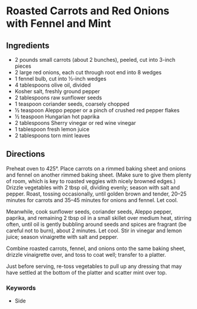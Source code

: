 # Roasted Carrots and Red Onions with Fennel and Mint

## Ingredients

- 2 pounds small carrots (about 2 bunches), peeled, cut into 3-inch pieces
- 2 large red onions, each cut through root end into 8 wedges
- 1 fennel bulb, cut into ½-inch wedges
- 4 tablespoons olive oil, divided
- Kosher salt, freshly ground pepper
- 2 tablespoons raw sunflower seeds
- 1 teaspoon coriander seeds, coarsely chopped
- ½ teaspoon Aleppo pepper or a pinch of crushed red pepper flakes
- ½ teaspoon Hungarian hot paprika
- 2 tablespoons Sherry vinegar or red wine vinegar
- 1 tablespoon fresh lemon juice
- 2 tablespoons torn mint leaves

## Directions

Preheat  oven to 425°. Place carrots on a rimmed baking sheet and onions and
fennel on another rimmed baking sheet. (Make sure to give them plenty of  room,
which is key to roasted veggies with nicely browned edges.)  Drizzle vegetables
with 2 tbsp oil, dividing evenly; season with salt  and pepper. Roast, tossing
occasionally, until golden brown and tender,  20–25 minutes for carrots and
35–45 minutes for onions and fennel. Let  cool.

Meanwhile,  cook sunflower seeds, coriander seeds, Aleppo pepper, paprika, and
remaining 2 tbsp oil in a small skillet over medium heat, stirring  often,
until oil is gently bubbling around seeds and spices are fragrant  (be careful
not to burn), about 2 minutes. Let cool. Stir in vinegar  and lemon juice;
season vinaigrette with salt and pepper.

Combine  roasted carrots, fennel, and onions onto the same baking sheet,
drizzle  vinaigrette over, and toss to coat well; transfer to a platter.

Just  before serving, re-toss vegetables to pull up any dressing that may  have
settled at the bottom of the platter and scatter mint over top.

### Keywords

- Side
